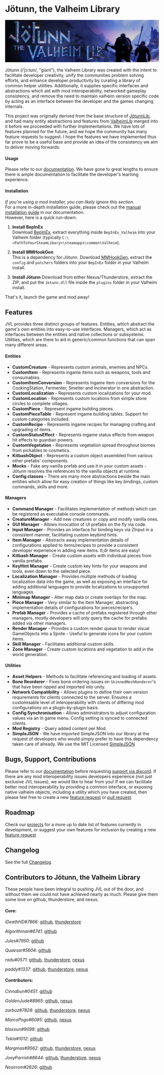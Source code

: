 ﻿# Jötunn, the Valheim Library
![Banner](JotunnLib/Documentation/images/banner.png)

Jötunn (/ˈjɔːtʊn/, "giant"), the Valheim Library was created with the intent to facilitate developer creativity, unify the communities problem solving efforts, and enhance developer productivity by curating a library of common helper utilities. Additionally, it supplies specific interfaces and abstractions which aid with mod interoperability, networked gameplay consistency, and remove the need to maintain valheim version specific code by acting as an interface between the developer and the games changing internals.

This project was originally derived from the base structure of [JötunnLib](https://github.com/jotunnlib/jotunnlib), and had many entity abstractions and features from [ValheimLib](https://github.com/Valheim-Modding/ValheimLib) merged into it before we proceeded with further implementations. We have lots of features planned for the future, and we hope the community has many feature requests to suggest. I hope the features we have implemented thus far prove to be a useful base and provide an idea of the consistency we aim to deliver moving forwards.

#### Usage
Please refer to our [documentation](https://valheim-modding.github.io/Jotunn/). We have gone to great lengths to ensure there is ample documentation to facilitate the developer's learning experience.

#### Installation
_If you're using a mod installer, you can likely ignore this section._  
For a more in-depth installation guide, please check out the [manual installation guide](https://valheim-modding.github.io/Jotunn/guides/installation.html) in our documentation.  
However, here is a quick run-down:

1. **Install BepInEx**  
Download [BepInEx](https://valheim.thunderstore.io/package/denikson/BepInExPack_Valheim/), extract everything inside `BepInEx_Valheim` into your Valheim folder (typically `C:\<PathToYourSteamLibary>\steamapps\common\Valheim`).

2. **Install MMHookGen**  
This is a dependency for Jötunn. Download [MMHookGen](https://valheim.thunderstore.io/package/ValheimModding/HookGenPatcher/), extract the `config` and `patchers` folders into your `BepInEx` folder in your Valheim install.

3. **Install Jötunn**
Download from either Nexus/Thunderstore, extract the ZIP, and put the `Jotunn.dll` file inside the `plugins` folder in your Valheim install.

That's it, launch the game and mod away!

## Features
JVL provides three distinct groups of features. Entities, which abstract the game's own entities into easy-to-use interfaces. Managers, which act as interfaces between the entities and native collections or subsystems. Utilities, which are there to aid in generic/common functions that can span many different areas.

#### Entities
- **CustomCreature** - Represents custom animals, enemies and NPCs.
- **CustomItem** - Represents ingame items such as weapons, tools and consumables.
- **CustomItemConversion** - Represents ingame item conversions for the CookingStation, Fermenter, Smelter and Incinerator in one abstraction.
- **CustomLocalization** - Represents custom localizations for your mod.
- **CustomLocation** - Represents custom locations from simple stone circles to complete villages.
- **CustomPiece** - Represent ingame building pieces.
- **CustomPieceTable** - Represent ingame building tables. Support for custom categories included.
- **CustomRecipe** - Represents ingame recipes for managing crafting and upgrading of items.
- **CustomStatusEffect** - Represents ingame status effects from weapon hit effects to guardian powers.
- **CustomVegetation** - Represents vegetation spread throughout biomes from pickables to cosmetics.
- **KitbashObject** - Represents a custom object assembled from various other prefabs' components.
- **Mocks** - Fake any vanilla prefab and use it in your custom assets - Jötunn resolves the references to the vanilla objects at runtime.
- **Config classes** - There are many more abstractions beside the main entities which allow for easy creation of things like key bindings, custom commands, skills and more.

#### Managers
- **Command Manager** - Facilitates implementation of methods which can be registered as executable console commands.
- **CreatureManager** - Add new creatures or copy and modify vanilla ones.
- **GUI Manager** - Allows invocation of UI prefabs on the fly via code.
- **Input Manager** - Provides an interface for binding keys via ZInput in a consistent manner, facilitating custom keybind hints.
- **Item Manager** - Abstracts away implementation details of configurations applied to items/recipes to provide a consistent developer experience in adding new items. tl;dr items are easy!
- **Kitbash Manager** - Create custom assets with individual pieces from vanilla prefabs.
- **KeyHint Manager** - Create custom key hints for your weapons and tools, even down to the selected piece.
- **Localization Manager** - Provides multiple methods of loading localization data into the game, as well as exposing an interface for adding additional languages to provide localizations to unsupported languages.
- **Minimap Manager** - Alter map data or create overlays for the map.
- **Piece Manager** - Very similar to the Item Manager, abstracting implementation details of configurations for pieces/recipe's.
- **Prefab Manager** - Provides a cache of prefabs registered through other managers, mostly developers will only query the cache for prefabs added via other managers.
- **Render Manager** - Provides a custom render queue to render visual GameObjects into a Sprite - Useful to generate icons for your custom items.
- **Skill Manager** - Facilitates additional custom skills.
- **Zone Manager** - Create custom locations and vegetation to add in the world generation.

#### Utilities
- **Asset Helpers** - Methods to facilitate referencing and loading of assets.
- **Bone Reorderer** - Fixes bone ordering issues on `SkinnedMeshRenderer`'s that have been ripped and imported into unity.
- **Network Compatibility** - Allows plugins to define their own version requirements for clients connected to the server. Ensures a customisable level of interoperability with clients of differing mod configurations on a plugin-by-plugin basis.
- **Config Synchronisation** - Allows administrators to adjust configuration values via an in game menu. Config setting is synced to connected clients.
- **Mod Registry** - Query added content per Mod.
- **SimpleJSON** - We have imported SimpleJSON into our library at the request of developers who would simply prefer to have this dependency taken care of already. We use the MIT Licensed [SimpleJSON](https://simplejson.readthedocs.io/en/latest/)

## Bugs, Support, Contributions
Please refer to our [documentation](https://valheim-modding.github.io/Jotunn/) before requesting [support via discord](https://discord.gg/DdUt6g7gyA). If there are any mod interoperability issues developers experience (not just exclusive JVL issues), we would like to hear from you! If we can facilitate better mod interoperability by providing a common interface, or exposing native valheim objects, including a utility which you have created, then please feel free to create a new [feature request](https://github.com/Valheim-Modding/Jotunn/issues/new?assignees=&labels=&template=feature_request.md&title=%5BFEATURE%5D) or [pull request](https://github.com/Valheim-Modding/Jotunn/pulls).

## Roadmap
Check our [projects](https://github.com/Valheim-Modding/Jotunn/projects) for a more up to date list of features currently in development, or suggest your own features for inclusion by creating a new [feature request](https://github.com/Valheim-Modding/Jotunn/issues/new?assignees=&labels=&template=feature_request.md&title=%5BFEATURE%5D)

## Changelog

See the full [Changelog](https://github.com/Valheim-Modding/Jotunn/blob/prod/CHANGELOG.md).

## Contributors to Jötunn, the Valheim Library

These people have been integral to pushing JVL out of the door, and without them we could not have achieved nearly as much. Please give them some love on github, thunderstore, and nexus.

#### Core:

*iDeathHD#7866*: [github](https://github.com/xiaoxiao921), [thunderstore](https://valheim.thunderstore.io/package/xiaoxiao921/)

*Algorithman#6741*: [github](https://github.com/Algorithman)

*Jules#7950*: [github](https://github.com/sirskunkalot)

*Quaesar#5604*: [github](https://github.com/RatikKapoor)

*radu#0571*: [github](https://github.com/raduschirliu), [thunderstore](https://valheim.thunderstore.io/package/radu/), [nexus](https://www.nexusmods.com/users/112072898)

*paddy#1337*: [github](https://github.com/paddywaan), [thunderstore](https://valheim.thunderstore.io/package/paddywan/), [nexus](https://valheim.thunderstore.io/package/ValheimModding/)

#### Contributors:

*Cinnabun#0451*: [github](https://github.com/capnbubs)

*GoldenJude#8965*: [github](https://github.com/GoldenJude), [nexus](https://www.nexusmods.com/users/48864143?tab=user+files)

*zarboz#7828*: [github](https://github.com/sbtoonz), [thunderstore](https://valheim.thunderstore.io/package/sbtoonz/), [nexus](https://www.nexusmods.com/users/4057483)

*MarcoPogo#6095*: [github](https://github.com/MathiasDecrock), [nexus](https://www.nexusmods.com/users/3030830?tab=user+files)

*blaxxun#9098*: [github](https://github.com/blaxxun-boop)

*Tekla#1012*: [github](https://github.com/T3kla/ValMods/wiki)

*Margmas#9562*: [github](https://github.com/MSchmoecker), [thunderstore](https://valheim.thunderstore.io/package/MSchmoecker/), [nexus](https://www.nexusmods.com/users/111418768)

*JoeyParrish#8644*: [github](https://github.com/joeyparrish), [thunderstore](https://valheim.thunderstore.io/package/joeyparrish/), [nexus](https://www.nexusmods.com/users/128211453)

*Nosirrom#2626*: [github](https://github.com/donchad)